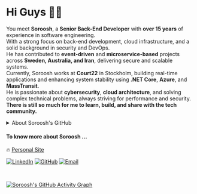# Hi Guys ✋🏻

You meet **Soroosh**, a **Senior Back-End Developer** with **over 15 years** of experience in software engineering.
<br />
With a strong focus on back-end development, cloud infrastructure, and a solid background in security and DevOps.
<br />
He has contributed to **event-driven** and **microservice-based** projects across **Sweden, Australia, and Iran**, delivering secure and scalable systems.
<br />
Currently, Soroosh works at **Court22** in Stockholm, building real-time applications and enhancing system stability using **.NET Core**, **Azure**, and **MassTransit**.
<br />
He is passionate about **cybersecurity**, **cloud architecture**, and solving complex technical problems, always striving for performance and security.
<br />
**There is still so much for me to learn, build, and share with the tech community.**
<br />

<details close>
  <summary>About Soroosh's GitHub</summary>
  <br />
  <div align="left">
      <p>Languages:</p>
      <img src="https://skillicons.dev/icons?i=cs,dotnet,ts,js,sql,postgres,mongodb" />
      <br /><br />
      <p>Tools & Frameworks:</p>
      <img src="https://skillicons.dev/icons?i=azure,aws,docker,kubernetes,terraform,redis,graphql,react,nextjs" />
      <br /><br />
      <p>Security & DevOps:</p>
      <img src="https://skillicons.dev/icons?i=jenkins,git,github,gitlab,linux" />
      <br /><br />
      <p>Other:</p>
      <img src="https://skillicons.dev/icons?i=tailwind,redux,nginx,postman" />
  </p>
  <br /><br />
</details>

#### To know more about Soroosh ...

🔥 [Personal Site](https://khajevandi.com)

[![LinkedIn](https://img.shields.io/badge/-LinkedIn-076678?style=flat&logo=Linkedin&logoColor=fbf1c7)](https://linkedin.com/in/soroosh-khajevandi)
[![GitHub](https://img.shields.io/badge/-GitHub-333333?style=flat&logo=github&logoColor=white)](https://github.com/sorooshkj)
[![Email](https://img.shields.io/badge/-Email-D14836?style=flat&logo=gmail&logoColor=white)](mailto:soroush.kj@gmail.com)

<br />

[![Soroosh's GitHub Activity Graph](https://github-readme-activity-graph.vercel.app/graph?username=sorooshkj&bg_color=0d1117&color=6e6e6e&line=00572a&point=39d353&area=true&hide_border=true)](https://github.com/ashutosh00710/github-readme-activity-graph)
